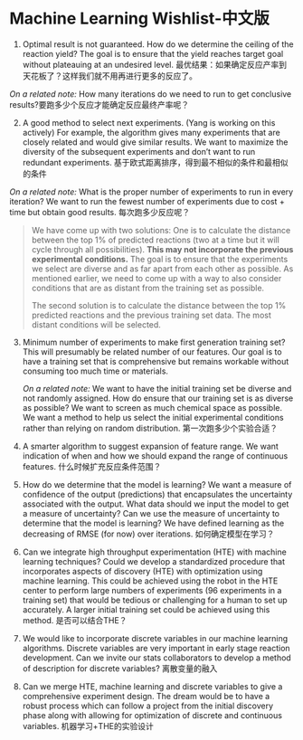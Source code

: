 # Machine Learning Wishlist-中文版

1.  Optimal result is not guaranteed. How do we determine the ceiling of the reaction yield? The goal is to ensure that the yield reaches target goal without plateauing at an undesired level. 最优结果：如果确定反应产率到天花板了？这样我们就不用再进行更多的反应了。

   *On a related note:* How many iterations do we need to run to get conclusive results?要跑多少个反应才能确定反应最终产率呢？

2.  A good method to select next experiments. (Yang is working on this actively) For example, the algorithm gives many experiments that are closely related and would give similar results. We want to maximize the diversity of the subsequent experiments and don’t want to run redundant experiments.         基于欧式距离排序，得到最不相似的条件和最相似的条件  

   *On a related note:* What is the proper number of experiments to run in every iteration? We want to run the fewest number of experiments due to cost + time but obtain good results. 每次跑多少反应呢？  

> We have come up with two solutions: One is to calculate the distance between the top 1% of predicted reactions (two at a time but it will cycle through all possibilities). **This may not incorporate the previous experimental conditions.** The goal is to ensure that the experiments we select are diverse and as far apart from each other as possible. As mentioned earlier, we need to come up with a way to also consider conditions that are as distant from the training set as possible.
>
> The second solution is to calculate the distance between the top 1% predicted reactions and the previous training set data. The most distant conditions will be selected.

3. Minimum number of experiments to make first generation training set? This will presumably be related number of our features. Our goal is to have a training set that is comprehensive but remains workable without consuming too much time or materials.

   *On a related note:* We want to have the initial training set be diverse and not randomly assigned. How do ensure that our training set is as diverse as possible? We want to screen as much chemical space as possible. We want a method to help us select the initial experimental conditions rather than relying on random distribution. 第一次跑多少个实验合适？  

4. A smarter algorithm to suggest expansion of feature range. We want indication of when and how we should expand the range of continuous features.  什么时候扩充反应条件范围？

5. How do we determine that the model is learning? We want a measure of confidence of the output (predictions) that encapsulates the uncertainty associated with the output. What data should we input the model to get a measure of uncertainty? Can we use the measure of uncertainty to determine that the model is learning? We have defined learning as the decreasing of RMSE (for now) over iterations. 如何确定模型在学习？

6. Can we integrate high throughput experimentation (HTE) with machine learning techniques? Could we develop a standardized procedure that incorporates aspects of discovery (HTE) with optimization using machine learning. This could be achieved using the robot in the HTE center to perform large numbers of experiments (96 experiments in a training set) that would be tedious or challenging for a human to set up accurately. A larger initial training set could be achieved using this method. 是否可以结合THE？  

7. We would like to incorporate discrete variables in our machine learning algorithms. Discrete variables are very important in early stage reaction development. Can we invite our stats collaborators to develop a method of description for discrete variables? 离散变量的融入
7. Can we merge HTE, machine learning and discrete variables to give a comprehensive experiment design. The dream would be to have a robust process which can follow a project from the initial discovery phase along with allowing for optimization of discrete and continuous variables. 机器学习+THE的实验设计

 

 

 